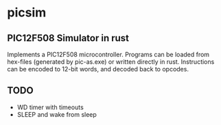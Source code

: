 # picsim
## PIC12F508 Simulator in rust

Implements a PIC12F508 microcontroller. Programs can be loaded from 
hex-files (generated by pic-as.exe) or written directly in rust. Instructions
can be encoded to 12-bit words, and decoded back to opcodes.

## TODO
* WD timer with timeouts
* SLEEP and wake from sleep